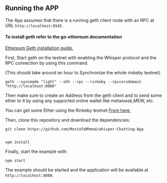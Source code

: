 ## Running the APP

The App assumes that there is a running geth client node with an RPC at URL `http://localhost:8545`. 
#### To install geth refer to the go-ethereum documentation 
[Ethereum Geth installation guide.](https://github.com/ethereum/go-ethereum/wiki/Installing-Geth)

First, Start geth on the testnet with enabling the Whisper protocol and the RPC connection by using this command.

(This should take around an hour to Synchronize the whole rinkeby testnet).

    geth --syncmode "light" --shh --rpc --rinkeby --rpccorsdomain "http://localhost:8080"

Then make sure to create an Address from the geth client and to send some ether to it by using any supported online wallet like metamask,MEW, etc. 

You can get some Ether using the Rinkeby testnet [From here.](https://faucet.rinkeby.io/)

Then, clone this repository and download the dependencies:

    git clone https://github.com/MostafaMhmod/whisper-Chatting-App


    npm install

Finally, start the example with:

    npm start

The example should be started and the application will be available at `http://localhost:8080`.
